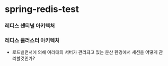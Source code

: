 # spring-redis-test
### 레디스 센티널 아키텍처

### 레디스 클러스터 아키텍처
- 로드밸런서에 의해 여러대의 서버가 관리되고 있는 분산 환경에서 세션을 어떻게 관리할것인가?
